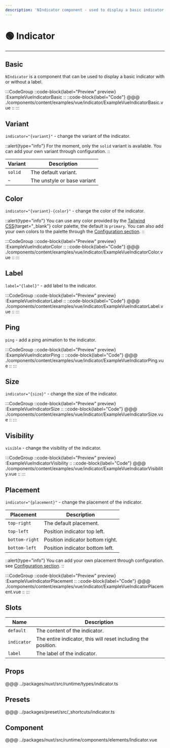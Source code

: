 ```yaml
---
description: 'NIndicator component - used to display a basic indicator with or without a label.'
---
```


# 🟢 Indicator

---

## Basic

`NIndicator` is a component that can be used to display a basic indicator with or without a label.

:::CodeGroup
::code-block{label="Preview" preview}
  :ExampleVueIndicatorBasic
::
::code-block{label="Code"}
@@@ ./components/content/examples/vue/indicator/ExampleVueIndicatorBasic.vue
::
:::

## Variant

`indicator="{variant}"` - change the variant of the indicator.

::alert{type="info"}
For the moment, only the `solid` variant is available. You can add your own variant through configuration.
::

| Variant | Description                 |
| ------- | --------------------------- |
| `solid` | The default variant.        |
| `~`     | The unstyle or base variant |

## Color

`indicator="{variant}-{color}"` - change the color of the indicator.

::alert{type="info"}
You can use any color provided by the [Tailwind CSS](https://tailwindcss.com/docs/customizing-colors){target="_blank"} color palette, the default is `primary`. You can also add your own colors to the palette through the [Configuration section](/#getting-started/configuration).
::

:::CodeGroup
::code-block{label="Preview" preview}
  :ExampleVueIndicatorColor
::
::code-block{label="Code"}
@@@ ./components/content/examples/vue/indicator/ExampleVueIndicatorColor.vue
::
:::

## Label

`label="{label}"` - add label to the indicator.

:::CodeGroup
::code-block{label="Preview" preview}
  :ExampleVueIndicatorLabel
::
::code-block{label="Code"}
@@@ ./components/content/examples/vue/indicator/ExampleVueIndicatorLabel.vue
::
:::

## Ping

`ping` - add a ping animation to the indicator.

:::CodeGroup
::code-block{label="Preview" preview}
  :ExampleVueIndicatorPing
::
::code-block{label="Code"}
@@@ ./components/content/examples/vue/indicator/ExampleVueIndicatorPing.vue
::
:::

## Size

`indicator="{size}"` - change the size of the indicator.

:::CodeGroup
::code-block{label="Preview" preview}
  :ExampleVueIndicatorSize
::
::code-block{label="Code"}
@@@ ./components/content/examples/vue/indicator/ExampleVueIndicatorSize.vue
::
:::

## Visibility

`visible` - change the visibility of the indicator.

:::CodeGroup
::code-block{label="Preview" preview}
  :ExampleVueIndicatorVisibility
::
::code-block{label="Code"}
@@@ ./components/content/examples/vue/indicator/ExampleVueIndicatorVisibility.vue
::
:::

## Placement

`indicator="{placement}"` - change the placement of the indicator.

| Placement      | Description                      |
| -------------- | -------------------------------- |
| `top-right`    | The default placement.           |
| `top-left`     | Position indicator top left.     |
| `bottom-right` | Position indicator bottom right. |
| `bottom-left`  | Position indicator bottom left.  |

::alert{type="info"}
You can add your own placement through configuration. see [Configuration section](/#getting-started/configuration).
::

:::CodeGroup
::code-block{label="Preview" preview}
  :ExampleVueIndicatorPlacement
::
::code-block{label="Code"}
@@@ ./components/content/examples/vue/indicator/ExampleVueIndicatorPlacement.vue
::
:::

## Slots

| Name        | Description                                                   |
| ----------- | ------------------------------------------------------------- |
| `default`   | The content of the indicator.                                 |
| `indicator` | The entire indicator, this will reset including the position. |
| `label`     | The label of the indicator.                                   |

## Props
@@@ ../packages/nuxt/src/runtime/types/indicator.ts

## Presets
@@@ ../packages/preset/src/_shortcuts/indicator.ts

## Component
@@@ ../packages/nuxt/src/runtime/components/elements/Indicator.vue
